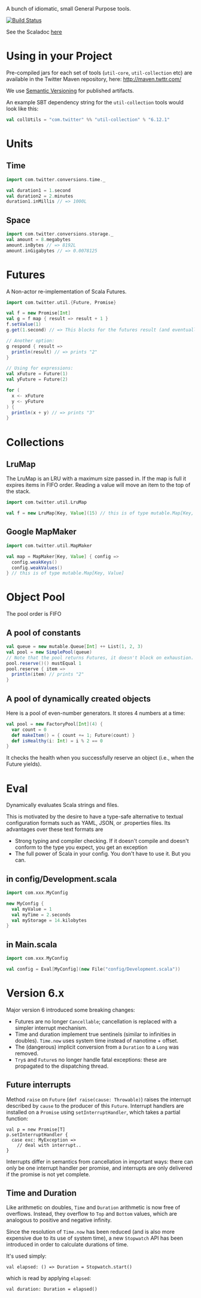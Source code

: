 A bunch of idiomatic, small General Purpose tools.

[![Build Status](https://secure.travis-ci.org/twitter/util.png)](http://travis-ci.org/twitter/util)

See the Scaladoc [here](http://twitter.github.com/util)

# Using in your Project

Pre-compiled jars for each set of tools (`util-core`, `util-collection` etc) are available in the Twitter Maven repository, here: http://maven.twttr.com/

We use [Semantic Versioning](http://semver.org/) for published artifacts.

An example SBT dependency string for the `util-collection` tools would look like this:

```scala
val collUtils = "com.twitter" %% "util-collection" % "6.12.1"
```

# Units

## Time

```scala
import com.twitter.conversions.time._

val duration1 = 1.second
val duration2 = 2.minutes
duration1.inMillis // => 1000L
```

## Space

```scala
import com.twitter.conversions.storage._
val amount = 8.megabytes
amount.inBytes // => 8192L
amount.inGigabytes // => 0.0078125
```

# Futures

A Non-actor re-implementation of Scala Futures.

```scala
import com.twitter.util.{Future, Promise}

val f = new Promise[Int]
val g = f map { result => result + 1 }
f.setValue(1)
g.get(1.second) // => This blocks for the futures result (and eventually returns 2)

// Another option:
g respond { result =>
  println(result) // => prints "2"
}

// Using for expressions:
val xFuture = Future(1)
val yFuture = Future(2)

for (
  x <- xFuture
  y <- yFuture
) {
  println(x + y) // => prints "3"
}
```

# Collections

## LruMap

The LruMap is an LRU with a maximum size passed in. If the map is full it expires items in FIFO order. Reading a value will move an item to the top of the stack.

```scala
import com.twitter.util.LruMap

val f = new LruMap[Key, Value](15) // this is of type mutable.Map[Key, Value]
```

## Google MapMaker

```scala
import com.twitter.util.MapMaker

val map = MapMaker[Key, Value] { config =>
  config.weakKeys()
  config.weakValues()
} // this is of type mutable.Map[Key, Value]
```

# Object Pool

The pool order is FIFO

## A pool of constants

```scala
val queue = new mutable.Queue[Int] ++ List(1, 2, 3)
val pool = new SimplePool(queue)
// Note that the pool returns Futures, it doesn't block on exhaustion.
pool.reserve()() mustEqual 1
pool.reserve { item =>
  println(item) // prints "2"
}
```

## A pool of dynamically created objects

Here is a pool of even-number generators. It stores 4 numbers at a time:

```scala
val pool = new FactoryPool[Int](4) {
  var count = 0
  def makeItem() = { count += 1; Future(count) }
  def isHealthy(i: Int) = i % 2 == 0
}
```

It checks the health when you successfully reserve an object (i.e., when the Future yields).

# Eval

Dynamically evaluates Scala strings and files.

This is motivated by the desire to have a type-safe alternative to textual configuration formats such as
YAML, JSON, or .properties files.  Its advantages over these text
formats are

*   Strong typing and compiler checking.  If it doesn't compile and
    doesn't conform to the type you expect, you get an exception
*   The full power of Scala in your config.  You don't have to use
    it.  But you can.

## in config/Development.scala

```scala
import com.xxx.MyConfig

new MyConfig {
  val myValue = 1
  val myTime = 2.seconds
  val myStorage = 14.kilobytes
}
```

## in Main.scala

```scala
import com.xxx.MyConfig

val config = Eval[MyConfig](new File("config/Development.scala"))
```


# Version 6.x

Major version 6 introduced some breaking changes:

* Futures are no longer `Cancellable`; cancellation is replaced with a simpler interrupt mechanism.
* Time and duration implement true sentinels (similar to infinities in doubles). `Time.now` uses system time instead of nanotime + offset.
* The (dangerous) implicit conversion from a `Duration` to a `Long` was removed.
* `Try`s and `Future`s no longer handle fatal exceptions: these are propagated to the dispatching thread.

## Future interrupts

Method `raise` on `Future` (`def raise(cause: Throwable)`) raises the interrupt described by `cause` to the producer of this `Future`. Interrupt handlers are installed on a `Promise` using `setInterruptHandler`, which takes a partial function:

	val p = new Promise[T]
	p.setInterruptHandler {
	  case exc: MyException =>
	    // deal with interrupt..
	}

Interrupts differ in semantics from cancellation in important ways: there can only be one interrupt handler per promise, and interrupts are only delivered if the promise is not yet complete.

## Time and Duration

Like arithmetic on doubles, `Time` and `Duration` arithmetic is now free of overflows. Instead, they overflow to `Top` and `Bottom` values, which are analogous to positive and negative infinity.

Since the resolution of `Time.now` has been reduced (and is also more expensive due to its use of system time), a new `Stopwatch` API has been introduced in order to calculate durations of time.

It's used simply:

	val elapsed: () => Duration = Stopwatch.start()

which is read by applying `elapsed`:

	val duration: Duration = elapsed()
